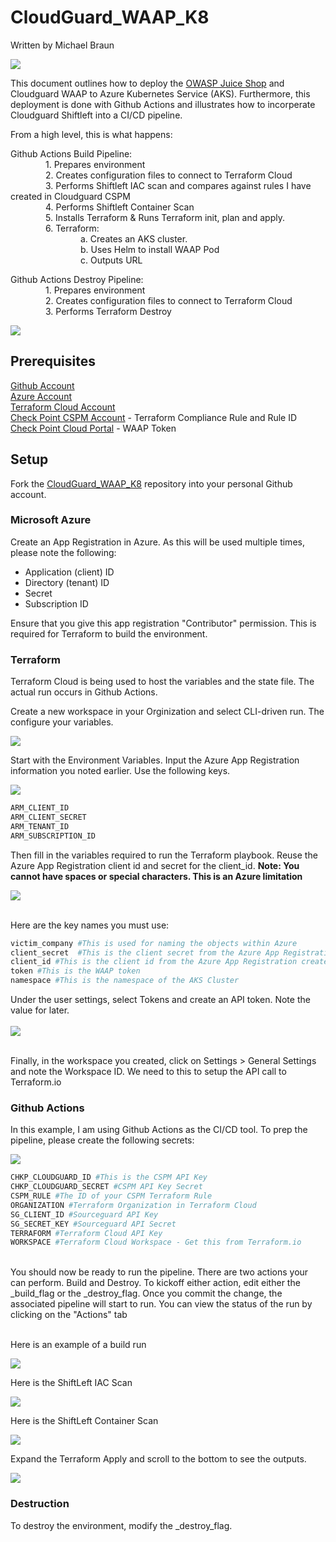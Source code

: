 # CloudGuard_WAAP_K8
Written by Michael Braun

<p align="left">
    <img src="https://img.shields.io/badge/Version-1.0.0-green" />
</p>    

This document outlines how to deploy the [OWASP Juice Shop](https://github.com/bkimminich/juice-shop) and Cloudguard WAAP to Azure Kubernetes Service (AKS). Furthermore, this deployment is done with Github Actions and illustrates how to incorperate Cloudguard Shiftleft into a CI/CD pipeline.

From a high level, this is what happens:

Github Actions Build Pipeline: <br>
    1. Prepares environment <br>
    2. Creates configuration files to connect to Terraform Cloud <br>
    3. Performs Shiftleft IAC scan and compares against rules I have created in Cloudguard CSPM <br>
    4. Performs Shiftleft Container Scan <br>
    5. Installs Terraform & Runs Terraform init, plan and apply. <br>
    6. Terraform: <br>
        a. Creates an AKS cluster. <br>
        b. Uses Helm to install WAAP Pod <br>
        c. Outputs URL <br>
        
Github Actions Destroy Pipeline: <br>
    1. Prepares environment <br>
    2. Creates configuration files to connect to Terraform Cloud <br>
    3. Performs Terraform Destroy <br>

        
![](images/design.PNG)        

## Prerequisites

[Github Account](https://github.com) <br>
[Azure Account](https://portal.azure.com) <br>
[Terraform Cloud Account](https://terraform.io) <br>
[Check Point CSPM Account](https://secure.dome9.com/v2/login) - Terraform Compliance Rule and Rule ID <br>
[Check Point Cloud Portal](https://portal.checkpoint.com) -  WAAP Token <br>

## Setup 

Fork the [CloudGuard_WAAP_K8](https://github.com/metalstormbass/CloudGuard_WAAP_K8) repository into your personal Github account. 
<br>

### Microsoft Azure
 Create an App Registration in Azure. As this will be used multiple times, please note the following:

- Application (client) ID <br>
- Directory (tenant) ID <br>
- Secret <br>
- Subscription ID <br>

Ensure that you give this app registration "Contributor" permission. This is required for Terraform to build the environment.

### Terraform
Terraform Cloud is being used to host the variables and the state file. The actual run occurs in Github Actions.

Create a new workspace in your Orginization and select CLI-driven run. The configure your variables.

![](images/terraform1.png)

Start with the Environment Variables. Input the Azure App Registration information you noted earlier. Use the following keys.

![](/images/terraform2.PNG)

```bash
ARM_CLIENT_ID 
ARM_CLIENT_SECRET 
ARM_TENANT_ID 
ARM_SUBSCRIPTION_ID
``` 

Then fill in the variables required to run the Terraform playbook. Reuse the Azure App Registration client id and secret for the client_id. <b>Note: You cannot have spaces or special characters. This is an Azure limitation</b>

![](/images/terraform3.PNG)
<br><br>

Here are the key names you must use: <br>
```bash
victim_company #This is used for naming the objects within Azure 
client_secret  #This is the client secret from the Azure App Registration created above. Required to connect to the AKS Cluster
client_id #This is the client id from the Azure App Registration created above. Required to connect to the AKS Cluster
token #This is the WAAP token
namespace #This is the namespace of the AKS Cluster
```
Under the user settings, select Tokens and create an API token. Note the value for later. <br><br>
![](/images/terraform4.PNG) <br><br>

Finally, in the workspace you created, click on Settings > General Settings and note the Workspace ID. We need to this to setup the API call to Terraform.io

### Github Actions
In this example, I am using Github Actions as the CI/CD tool. To prep the pipeline, please create the following secrets: <br>

![](/images/githubactions1.PNG)
<br>

```bash
CHKP_CLOUDGUARD_ID #This is the CSPM API Key
CHKP_CLOUDGUARD_SECRET #CSPM API Key Secret
CSPM_RULE #The ID of your CSPM Terraform Rule
ORGANIZATION #Terraform Organization in Terraform Cloud
SG_CLIENT_ID #Sourceguard API Key
SG_SECRET_KEY #Sourceguard API Secret
TERRAFORM #Terraform Cloud API Key
WORKSPACE #Terraform Cloud Workspace - Get this from Terraform.io
```

<br>
You should now be ready to run the pipeline. There are two actions your can perform. Build and Destroy. To kickoff either action, edit either the _build_flag or the _destroy_flag. Once you commit the change, the associated pipeline will start to run. You can view the status of the run by clicking on the "Actions" tab  <br> <br>

Here is an example of a build run<br>

![](/images/githubactions2.PNG)

Here is the ShiftLeft IAC Scan<br>

![](/images/githubactions3.PNG)

Here is the ShiftLeft Container Scan <br>

![](/images/githubactions4.PNG) 

Expand the Terraform Apply and scroll to the bottom to see the outputs. <br>

![](/images/githubactions5.PNG) 

### Destruction

To destroy the environment, modify the _destroy_flag. 




